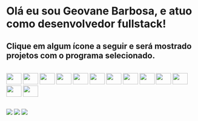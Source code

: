<h1>Olá eu sou Geovane Barbosa, e atuo como desenvolvedor fullstack!</h1>
<h2>Clique em algum ícone a seguir e será mostrado projetos com o programa selecionado.</h2>
<div style="display: inline_block"><br>
  <a href="https://github.com/geovanebma?tab=repositories&q=php"><img height="30" width="40" src="https://cdn.jsdelivr.net/gh/devicons/devicon@latest/icons/php/php-original.svg" /></a>
  <a href="https://github.com/geovanebma?tab=repositories&q=node"><img height="30" width="40" src="https://cdn.jsdelivr.net/gh/devicons/devicon@latest/icons/nodejs/nodejs-original-wordmark.svg" /></a>
  <a href="https://github.com/geovanebma?tab=repositories&q=laravel"><img height="30" width="40" src="https://cdn.jsdelivr.net/gh/devicons/devicon@latest/icons/laravel/laravel-original.svg" /></a>
  <a href="https://github.com/geovanebma?tab=repositories&q=javascript"><img height="30" width="40" src="https://cdn.jsdelivr.net/gh/devicons/devicon@latest/icons/javascript/javascript-original.svg" /></a>
  <a href="https://github.com/geovanebma?tab=repositories&q=vue"><img height="30" width="40" src="https://cdn.jsdelivr.net/gh/devicons/devicon@latest/icons/vuejs/vuejs-original.svg" /></a>
  <a href="https://github.com/geovanebma?tab=repositories&q=react"><img height="30" width="40" src="https://cdn.jsdelivr.net/gh/devicons/devicon@latest/icons/react/react-original.svg" /></a>
  <img height="30" width="40" src="https://cdn.jsdelivr.net/gh/devicons/devicon@latest/icons/azuresqldatabase/azuresqldatabase-original.svg" />
  <img height="30" width="40" src="https://cdn.jsdelivr.net/gh/devicons/devicon@latest/icons/html5/html5-original.svg" />
  <img height="30" width="40" src="https://cdn.jsdelivr.net/gh/devicons/devicon@latest/icons/css3/css3-original.svg" />
  <img height="30" width="40" src="https://cdn.jsdelivr.net/gh/devicons/devicon@latest/icons/jquery/jquery-original.svg" />
  <img height="30" width="40" src="https://cdn.jsdelivr.net/gh/devicons/devicon@latest/icons/mysql/mysql-original.svg" />
  <img height="30" width="40" src="https://cdn.jsdelivr.net/gh/devicons/devicon@latest/icons/bootstrap/bootstrap-original.svg" />
  <img height="30" width="40" src="https://cdn.jsdelivr.net/gh/devicons/devicon@latest/icons/git/git-original.svg" />
</div>
  
  ##
 
<div>
  <a href="https://myportfoliogeovane.netlify.app/" target="_blank"><img src="https://img.shields.io/badge/-Portfolio-%23E4405F?style=for-the-badge&logo=site&logoColor=white" target="_blank"></a>
  <a href = "mailto:geovanebma@gmail.com"><img src="https://img.shields.io/badge/-Gmail-%23333?style=for-the-badge&logo=gmail&logoColor=white" target="_blank"></a>
  <a href="https://www.linkedin.com/in/geovaneti/" target="_blank"><img src="https://img.shields.io/badge/-LinkedIn-%230077B5?style=for-the-badge&logo=linkedin&logoColor=white" target="_blank"></a> 
</div>
